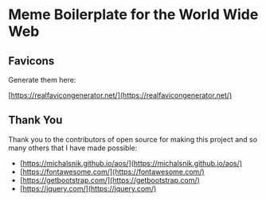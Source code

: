 # Meme Boilerplate for the World Wide Web

## Favicons

Generate them here:

[https://realfavicongenerator.net/](https://realfavicongenerator.net/)

## Thank You

Thank you to the contributors of open source for making this project and so many others that I have made possible:

* [https://michalsnik.github.io/aos/](https://michalsnik.github.io/aos/)
* [https://fontawesome.com/](https://fontawesome.com/)
* [https://getbootstrap.com/](https://getbootstrap.com/)
* [https://jquery.com/](https://jquery.com/)
